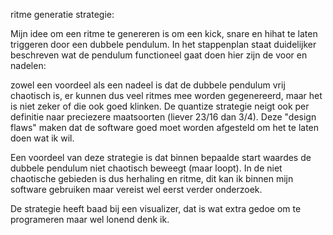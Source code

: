 ritme generatie strategie:

Mijn idee om een ritme te genereren is om een kick, snare en hihat te laten triggeren door een dubbele pendulum.
In het stappenplan staat duidelijker beschreven wat de pendulum functioneel gaat doen hier zijn de voor en nadelen:

zowel een voordeel als een nadeel is dat de dubbele pendulum vrij chaotisch is, er kunnen dus veel ritmes mee worden gegenereerd,
maar het is niet zeker of die ook goed klinken. De quantize strategie neigt ook per definitie naar preciezere maatsoorten (liever 23/16 dan 3/4).
Deze "design flaws" maken dat de software goed moet worden afgesteld om het te laten doen wat ik wil.

Een voordeel van deze strategie is dat binnen bepaalde start waardes de dubbele pendulum niet chaotisch beweegt (maar loopt).
In de niet chaotische gebieden is dus herhaling en ritme, dit kan ik binnen mijn software gebruiken maar vereist wel eerst verder onderzoek.

De strategie heeft baad bij een visualizer, dat is wat extra gedoe om te programeren maar wel lonend denk ik.
